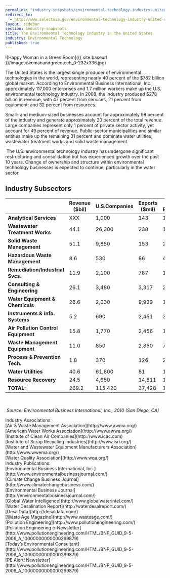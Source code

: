 ```yaml
---
permalink: "industry-snapshots/environmental-technology-industry-united-states.html"
redirect_to:
  - http://www.selectusa.gov/environmental-technology-industry-united-states
layout: sidebar
section: industry-snapshots
title: The Environmental Technology Industry in the United States
industry: Environmental Technology
published: true
---
```


<span class="imgright">![Happy Woman in a Green Room]({{ site.baseurl }}/images/womanandgreentech_0-232x336.jpg)</span>

The United States is the largest single producer of environmental technologies in the world, representing nearly 40 percent of the $782 billion global market. According to Environmental Business International, Inc., approximately 117,000 enterprises and 1.7 million workers make up the U.S. environmental technology industry. In 2008, the industry produced $278 billion in revenue, with 47 percent from services, 21 percent from equipment; and 32 percent from resources. 

Small- and medium-sized businesses account for approximately 99 percent of the industry and generate approximately 20 percent of the total revenue. Large companies represent only 1 percent of private sector activity, yet account for 49 percent of revenue. Public-sector municipalities and similar entities make up the remaining 31 percent and dominate water utilities, wastewater treatment works and solid waste management. 

&nbsp;The U.S. environmental technology industry has undergone significant restructuring and consolidation but has experienced growth over the past 10 years. Change of ownership and structure within environmental technology businesses is expected to continue, particularly in the water sector. 

## Industry Subsectors 

|                                      | Revenue ($bil)     | U.S.Companies      | Exports ($mil)     | U.S. Employment      |
|--------------------------------------|--------------------|--------------------|--------------------|----------------------|
| **Analytical Services**              | XXX                | 1,000              | 143                | 19,700               |
| **Wastewater Treatment Works**       | 44.1               | 26,300             | 238                | 169,000              |
| **Solid Waste Management**           | 51.1               | 9,850              | 153                | 265,300              |
| **Hazardous Waste Management**       | 8.6                | 530                | 86                 | 42,100               |
| **Remediation/Industrial Svcs**.     | 11.9               | 2,100              | 787                | 100,000              |
| **Consulting & Engineering**         | 26.1               | 3,480              | 3,317              | 246,400              |
| **Water Equipment & Chemicals**      | 26.6               | 2,030              | 9,929              | 157,300              |
| **Instruments & Info. Systems**      | 5.2                | 690                | 2,451              | 36,100               |
| **Air Pollution Control Equipment**  | 15.8               | 1,770              | 2,456              | 101,800              |
| **Waste Management Equipment**       | 11.0               | 850                | 2,850              | 73,800               |
| **Process & Prevention Tech.**       | 1.8                | 370                | 126                | 28,600               |
| **Water Utilities**                  | 40.6               | 61,800             | 81                 | 162,000              |
| **Resource Recovery**                | 24.5               | 4,650              | 14,811             | 169,100              |
| **TOTAL:**                           | 269.2              | 115,420            | 37,428             | 1,571,200            |

<br>

*&nbsp;Source: Environmental Business International, Inc., 2010 (San Diego, CA)*

<span class="field field-type-link field-field-industry-assoications">
      <span class="field-label">Industry Associations:&nbsp;</span><br>
    <span class="field-items">
            <span class="field-item odd">
                    [Air &amp; Waste Management Association](http://www.awma.org/)        </span><br>
              <span class="field-item even">
                    [American Water Works Association](http://www.awwa.org/)        </span><br>
              <span class="field-item odd">
                    [Institute of Clean Air Companies](http://www.icac.com)        </span><br>
              <span class="field-item even">
                    [Institute of Scrap Recycling Industries](http://www.isri.org/)        </span><br>
              <span class="field-item odd">
                    [Water and Wastewater Equipment Manufacturers Association](http://www.wwema.org/)        </span><br>
              <span class="field-item even">
                    [Water Quality Association](http://www.wqa.org/)        </span><br>
        </span>
</span>

<span class="field field-type-link field-field-industry-publications">
      <span class="field-label">Industry Publications:&nbsp;</span><br>
    <span class="field-items">
            <span class="field-item odd">
                    [Environmental Business International, Inc.](http://www.environmentalbusinessjournal.com/)        </span><br>
              <span class="field-item even">
                    [Climate Change Business Journal](http://www.climatechangebusiness.com/)        </span><br>
              <span class="field-item odd">
                    [Environmental Business Journal](http://environmentalbusinessjournal.com/)        </span><br>
              <span class="field-item even">
                    [Global Water Intelligence](http://www.globalwaterintel.com/)        </span><br>
              <span class="field-item odd">
                    [Water Desalination Report](http://waterdesalreport.com/)        </span><br>
              <span class="field-item even">
                    [DesalData](http://desaldata.com/)        </span><br>
              <span class="field-item odd">
                    [Waste Age Magazine](http://www.wasteage.com/)        </span><br>
              <span class="field-item even">
                    [Pollution Engineering](http://www.pollutionengineering.com/)        </span><br>
              <span class="field-item odd">
                    [Pollution Engineering e-Newsletter](http://www.pollutionengineering.com/HTML/BNP_GUID_9-5-2006_A_10000000000000269879)        </span><br>
              <span class="field-item even">
                    [Today’s Environmental Consultant](http://www.pollutionengineering.com/HTML/BNP_GUID_9-5-2006_A_10000000000000269879)        </span><br>
              <span class="field-item odd">
                    [PE Alert! Newsletter](http://www.pollutionengineering.com/HTML/BNP_GUID_9-5-2006_A_10000000000000269879)        </span><br>
        </span>
</span>
